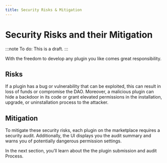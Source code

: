 ```yaml
---
title: Security Risks & Mitigation
---
```


# Security Risks and their Mitigation

:::note
To do: This is a draft.
:::

With the freedom to develop any plugin you like comes great responsibility.

## Risks

If a plugin has a bug or vulnerability that can be exploited, this can result in loss of funds or compromise the DAO.
Moreover, a malicious plugin can hide a backdoor in its code or grant elevated permissions in the installation, upgrade, or uninstallation process to the attacker.

## Mitigation

To mitigate these security risks, each plugin on the marketplace requires a security audit. Additionally, the UI displays you the audit summary and warns you of potentially dangerous permission settings.

In the next section, you’ll learn about the the plugin submission and audit Process.
